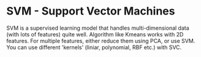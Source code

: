 # SVM - Support Vector Machines

SVM is a supervised learning model that handles multi-dimensional data (with lots of features) quite well. Algorithm like Kmeans works with 2D features. For multiple features, either reduce them using PCA, or use SVM. You can use different 'kernels' (liniar, polynomial, RBF etc.) with SVC.

